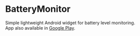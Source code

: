 # BatteryMonitor

Simple lightweight Android widget for battery level monitoring.  
App also available in [Google Play](https://play.google.com/store/apps/details?id=ru.didim99.batterymonitor).
